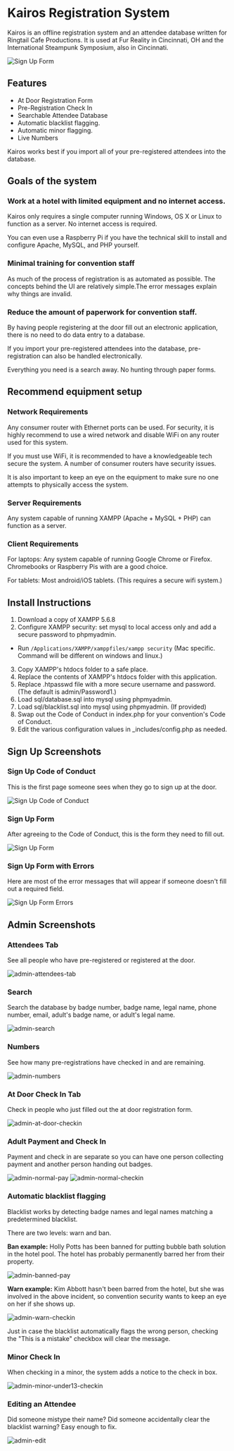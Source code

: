 # Kairos Registration System

Kairos is an offline registration system and an attendee database written for Ringtail Cafe Productions. It is used at Fur Reality in Cincinnati, OH and the International Steampunk Symposium, also in Cincinnati. 


![Sign Up Form](/screenshots/signup-form.png?raw=true "Sign Up Form")

## Features

* At Door Registration Form
* Pre-Registration Check In 
* Searchable Attendee Database
* Automatic blacklist flagging.
* Automatic minor flagging.
* Live Numbers

Kairos works best if you import all of your pre-registered attendees into the database.

## Goals of the system

### Work at a hotel with limited equipment and no internet access. 

Kairos only requires a single computer running Windows, OS X or Linux to function as a server. No internet access is required. 

You can even use a Raspberry Pi if you have the technical skill to install and configure Apache, MySQL, and PHP yourself. 

### Minimal training for convention staff

As much of the process of registration is as automated as possible. The concepts behind the UI are relatively simple.The error messages explain why things are invalid. 

### Reduce the amount of paperwork for convention staff. 

By having people registering at the door fill out an electronic application, there is no need to do data entry to a database. 

If you import your pre-registered attendees into the database, pre-registration can also be handled electronically. 

Everything you need is a search away. No hunting through paper forms.

## Recommend equipment setup

### Network Requirements

Any consumer router with Ethernet ports can be used. For security, it is highly recommend to use a wired network and disable WiFi on any router used for this system. 

If you must use WiFi, it is recommended to have a knowledgeable tech secure the system. A number of consumer routers have security issues.

It is also important to keep an eye on the equipment to make sure no one attempts to physically access the system. 

### Server Requirements

Any system capable of running XAMPP (Apache + MySQL + PHP) can function as a server. 

### Client Requirements

For laptops: Any system capable of running Google Chrome or Firefox. Chromebooks or Raspberry Pis with are a good choice. 

For tablets: Most android/iOS tablets. (This requires a secure wifi system.)

## Install Instructions

1. Download a copy of XAMPP 5.6.8 
2. Configure XAMPP security: set mysql to local access only and add a secure password to phpmyadmin.
  * Run `/Applications/XAMPP/xamppfiles/xampp security` (Mac specific. Command will be different on windows and linux.)
3. Copy XAMPP's htdocs folder to a safe place.
4. Replace the contents of XAMPP's htdocs folder with this application.
5. Replace .htpasswd file with a more secure username and password. (The default is admin/Password1.)
5. Load sql/database.sql into mysql using phpmyadmin.
6. Load sql/blacklist.sql into mysql using phpmyadmin. (If provided)
7. Swap out the Code of Conduct in index.php for your convention's Code of Conduct. 
8. Edit the various configuration values in _includes/config.php as needed. 

## Sign Up Screenshots

### Sign Up Code of Conduct

This is the first page someone sees when they go to sign up at the door. 

![Sign Up Code of Conduct](/screenshots/signup-codeofconduct.png?raw=true "Sign Up Code of Conduct")

### Sign Up Form

After agreeing to the Code of Conduct, this is the form they need to fill out. 

![Sign Up Form](/screenshots/signup-form.png?raw=true "Sign Up Form")

### Sign Up Form with Errors

Here are most of the error messages that will appear if someone doesn't fill out a required field.

![Sign Up Form Errors](/screenshots/signup-form-errors.png?raw=true "Sign Up Form Errors")


## Admin Screenshots

### Attendees Tab

See all people who have pre-registered or registered at the door. 

![admin-attendees-tab](/screenshots/admin-attendees-tab.png?raw=true "admin-attendees-tab")

### Search 

Search the database by badge number, badge name, legal name, phone number, email, adult's badge name, or adult's legal name. 

![admin-search](/screenshots/admin-search.png?raw=true "admin-search")

### Numbers

See how many pre-registrations have checked in and are remaining. 

![admin-numbers](/screenshots/admin-numbers.png?raw=true "admin-numbers")

### At Door Check In Tab

Check in people who just filled out the at door registration form. 

![admin-at-door-checkin](/screenshots/admin-at-door-checkin.png?raw=true "admin-at-door-checkin")

### Adult Payment and Check In

Payment and check in are separate so you can have one person collecting payment and another person handing out badges. 

![admin-normal-pay](/screenshots/admin-normal-pay.png?raw=true "admin-normal-pay")
![admin-normal-checkin](/screenshots/admin-normal-checkin.png?raw=true "admin-normal-checkin")

### Automatic blacklist flagging

Blacklist works by detecting badge names and legal names matching a predetermined blacklist. 

There are two levels: warn and ban. 

**Ban example:** Holly Potts has been banned for putting bubble bath solution in the hotel pool. The hotel has probably permanently barred her from their property. 

![admin-banned-pay](/screenshots/admin-banned-pay.png?raw=true "admin-banned-pay")

**Warn example:** Kim Abbott hasn't been barred from the hotel, but she was involved in the above incident, so convention security wants to keep an eye on her if she shows up. 

![admin-warn-checkin](/screenshots/admin-warn-checkin.png?raw=true "admin-warn-checkin")

Just in case the blacklist automatically flags the wrong person, checking the "This is a mistake" checkbox will clear the message.

### Minor Check In

When checking in a minor, the system adds a notice to the check in box. 

![admin-minor-under13-checkin](/screenshots/admin-minor-under13-checkin.png?raw=true "admin-minor-under13-checkin")

### Editing an Attendee

Did someone mistype their name? Did someone accidentally clear the blacklist warning? Easy enough to fix. 

![admin-edit](/screenshots/admin-edit.png?raw=true "admin-edit")
